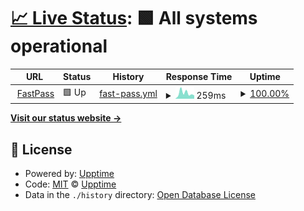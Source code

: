 # [📈 Live Status](https://tsohg.com/dp-status): <!--live status--> **🟩 All systems operational**

<!--start: status pages-->
<!-- This summary is generated by Upptime (https://github.com/upptime/upptime) -->
<!-- Do not edit this manually, your changes will be overwritten -->
<!-- prettier-ignore -->
| URL | Status | History | Response Time | Uptime |
| --- | ------ | ------- | ------------- | ------ |
| <img alt="" src="https://favicons.githubusercontent.com/insurance.qa.polly.co" height="13"> [FastPass](https://insurance.qa.polly.co/status) | 🟩 Up | [fast-pass.yml](https://github.com/TylorMayfield/dp-status/commits/HEAD/history/fast-pass.yml) | <details><summary><img alt="Response time graph" src="./graphs/fast-pass/response-time-week.png" height="20"> 259ms</summary><br><a href="https://tsohg.com/dp-status/history/fast-pass"><img alt="Response time 389" src="https://img.shields.io/endpoint?url=https%3A%2F%2Fraw.githubusercontent.com%2FTylorMayfield%2Fdp-status%2FHEAD%2Fapi%2Ffast-pass%2Fresponse-time.json"></a><br><a href="https://tsohg.com/dp-status/history/fast-pass"><img alt="24-hour response time 153" src="https://img.shields.io/endpoint?url=https%3A%2F%2Fraw.githubusercontent.com%2FTylorMayfield%2Fdp-status%2FHEAD%2Fapi%2Ffast-pass%2Fresponse-time-day.json"></a><br><a href="https://tsohg.com/dp-status/history/fast-pass"><img alt="7-day response time 259" src="https://img.shields.io/endpoint?url=https%3A%2F%2Fraw.githubusercontent.com%2FTylorMayfield%2Fdp-status%2FHEAD%2Fapi%2Ffast-pass%2Fresponse-time-week.json"></a><br><a href="https://tsohg.com/dp-status/history/fast-pass"><img alt="30-day response time 328" src="https://img.shields.io/endpoint?url=https%3A%2F%2Fraw.githubusercontent.com%2FTylorMayfield%2Fdp-status%2FHEAD%2Fapi%2Ffast-pass%2Fresponse-time-month.json"></a><br><a href="https://tsohg.com/dp-status/history/fast-pass"><img alt="1-year response time 389" src="https://img.shields.io/endpoint?url=https%3A%2F%2Fraw.githubusercontent.com%2FTylorMayfield%2Fdp-status%2FHEAD%2Fapi%2Ffast-pass%2Fresponse-time-year.json"></a></details> | <details><summary><a href="https://tsohg.com/dp-status/history/fast-pass">100.00%</a></summary><a href="https://tsohg.com/dp-status/history/fast-pass"><img alt="All-time uptime 99.75%" src="https://img.shields.io/endpoint?url=https%3A%2F%2Fraw.githubusercontent.com%2FTylorMayfield%2Fdp-status%2FHEAD%2Fapi%2Ffast-pass%2Fuptime.json"></a><br><a href="https://tsohg.com/dp-status/history/fast-pass"><img alt="24-hour uptime 100.00%" src="https://img.shields.io/endpoint?url=https%3A%2F%2Fraw.githubusercontent.com%2FTylorMayfield%2Fdp-status%2FHEAD%2Fapi%2Ffast-pass%2Fuptime-day.json"></a><br><a href="https://tsohg.com/dp-status/history/fast-pass"><img alt="7-day uptime 100.00%" src="https://img.shields.io/endpoint?url=https%3A%2F%2Fraw.githubusercontent.com%2FTylorMayfield%2Fdp-status%2FHEAD%2Fapi%2Ffast-pass%2Fuptime-week.json"></a><br><a href="https://tsohg.com/dp-status/history/fast-pass"><img alt="30-day uptime 99.57%" src="https://img.shields.io/endpoint?url=https%3A%2F%2Fraw.githubusercontent.com%2FTylorMayfield%2Fdp-status%2FHEAD%2Fapi%2Ffast-pass%2Fuptime-month.json"></a><br><a href="https://tsohg.com/dp-status/history/fast-pass"><img alt="1-year uptime 99.75%" src="https://img.shields.io/endpoint?url=https%3A%2F%2Fraw.githubusercontent.com%2FTylorMayfield%2Fdp-status%2FHEAD%2Fapi%2Ffast-pass%2Fuptime-year.json"></a></details>

<!--end: status pages-->

[**Visit our status website →**](https://tsohg.com/dp-status)

## 📄 License

- Powered by: [Upptime](https://github.com/upptime/upptime)
- Code: [MIT](./LICENSE) © [Upptime](https://upptime.js.org)
- Data in the `./history` directory: [Open Database License](https://opendatacommons.org/licenses/odbl/1-0/)
